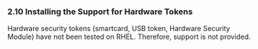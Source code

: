 ### 2.10 Installing the Support for Hardware Tokens

Hardware security tokens (smartcard, USB token, Hardware Security Module) have not been tested on RHEL. Therefore, support is not provided.